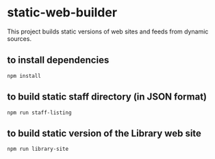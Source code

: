 # static-web-builder
This project builds static versions of web sites and feeds from dynamic sources.

## to install dependencies 
```
npm install
```

## to build static staff directory (in JSON format)
```
npm run staff-listing
```

## to build static version of the Library web site
```
npm run library-site
``` 

